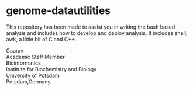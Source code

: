 # genome-datautilities
This repository has been made to assist you in writing the bash based analysis and includes how to develop and deploy analysis. It includes shell, awk, a little bit of C and C++. 

Gaurav \
Academic Staff Member \
Bioinformatics \
Institute for Biochemistry and Biology \
University of Potsdam \
Potsdam,Germany 

